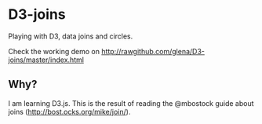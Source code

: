 D3-joins
========

Playing with D3, data joins and circles.

Check the working demo on http://rawgithub.com/glena/D3-joins/master/index.html

Why?
----

I am learning D3.js. This is the result of reading the @mbostock guide about joins (http://bost.ocks.org/mike/join/).

